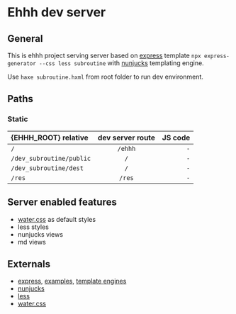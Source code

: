 # Ehhh dev server

## General

This is ehhh project serving server based on [express](https://expressjs.com/en/starter/generator.html) template `npx express-generator --css less subroutine` with [nunjucks](https://mozilla.github.io/nunjucks/templating.html) templating engine.

Use `haxe subroutine.hxml` from root folder to run dev environment.

## Paths

### Static

| {EHHH_ROOT} relative     | dev server route | JS code |
| :----------------------- | :--------------: | ------: |
| `/`                      |     `/ehhh`      |     `-` |
| `/dev_subroutine/public` |       `/`        |     `-` |
| `/dev_subroutine/dest`   |       `/`        |     `-` |
| `/res`                   |      `/res`      |     `-` |

## Server enabled features

- [water.css](https://watercss.kognise.dev/) as default styles
- less styles
- nunjucks views
- md views

## Externals

- [express](https://expressjs.com/en/guide/routing.html), [examples](https://expressjs.com/en/starter/examples.html), [template engines](https://expressjs.com/en/resources/template-engines.html)
- [nunjucks](https://mozilla.github.io/nunjucks/templating.html)
- [less](http://lesscss.org/features/)
- [water.css](https://watercss.kognise.dev/)
